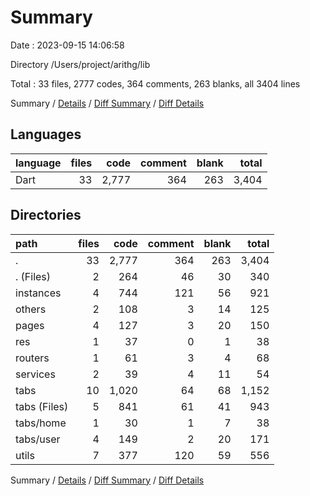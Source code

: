 # Summary

Date : 2023-09-15 14:06:58

Directory /Users/project/arithg/lib

Total : 33 files,  2777 codes, 364 comments, 263 blanks, all 3404 lines

Summary / [Details](details.md) / [Diff Summary](diff.md) / [Diff Details](diff-details.md)

## Languages
| language | files | code | comment | blank | total |
| :--- | ---: | ---: | ---: | ---: | ---: |
| Dart | 33 | 2,777 | 364 | 263 | 3,404 |

## Directories
| path | files | code | comment | blank | total |
| :--- | ---: | ---: | ---: | ---: | ---: |
| . | 33 | 2,777 | 364 | 263 | 3,404 |
| . (Files) | 2 | 264 | 46 | 30 | 340 |
| instances | 4 | 744 | 121 | 56 | 921 |
| others | 2 | 108 | 3 | 14 | 125 |
| pages | 4 | 127 | 3 | 20 | 150 |
| res | 1 | 37 | 0 | 1 | 38 |
| routers | 1 | 61 | 3 | 4 | 68 |
| services | 2 | 39 | 4 | 11 | 54 |
| tabs | 10 | 1,020 | 64 | 68 | 1,152 |
| tabs (Files) | 5 | 841 | 61 | 41 | 943 |
| tabs/home | 1 | 30 | 1 | 7 | 38 |
| tabs/user | 4 | 149 | 2 | 20 | 171 |
| utils | 7 | 377 | 120 | 59 | 556 |

Summary / [Details](details.md) / [Diff Summary](diff.md) / [Diff Details](diff-details.md)